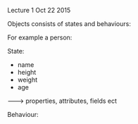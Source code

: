 Lecture 1 Oct 22 2015

Objects consists of states and behaviours:

For example a person:

State:
- name
- height 
- weight 
- age 

---> properties, attributes, fields ect 

Behaviour:


